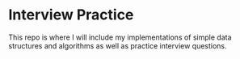 # Interview Practice
This repo is where I will include my implementations of simple data structures
and algorithms as well as practice interview questions.

